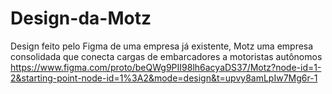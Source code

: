 # Design-da-Motz
Design feito pelo Figma de uma empresa já existente, Motz uma empresa consolidada que conecta cargas de embarcadores a motoristas autônomos
https://www.figma.com/proto/beQWg9PII98lh6acyaDS37/Motz?node-id=1-2&starting-point-node-id=1%3A2&mode=design&t=upvy8amLpIw7Mg6r-1
